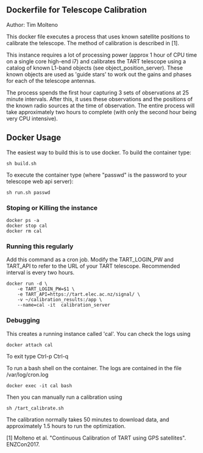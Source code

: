 ## Dockerfile for Telescope Calibration

Author: Tim Molteno

This docker file executes a process that uses known satellite positions to calibrate the telescope. The method of calibration is described in [1].

This instance requires a lot of processing power (approx 1 hour of CPU time on a single core high-end i7) and calibrates the TART telescope using a catalog of known L1-band objects (see object_position_server). These known objects are used as 'guide stars' to work out the gains and phases for each of the telescope antennas.

The process spends the first hour capturing 3 sets of observations at 25 minute intervals. After this, it uses these observations and the positions of the known radio sources at the time of observation. The entire process will take approximately two hours to complete (with only the second hour being very CPU intensive).

## Docker Usage

The easiest way to build this is to use docker. To build the container type:

    sh build.sh

To execute the container type (where "passwd" is the password to your telescope web api server):

    sh run.sh passwd


### Stoping or Killing the instance

    docker ps -a
    docker stop cal
    docker rm cal


### Running this regularly

Add this command as a cron job. Modify the TART_LOGIN_PW and TART_API to refer to the URL of your TART telescope. Recommended interval is every two hours.

    docker run -d \
        -e TART_LOGIN_PW=$1 \
        -e TART_API=https://tart.elec.ac.nz/signal/ \
        -v ~/calibration_results:/app \
        --name=cal -it  calibration_server
    
### Debugging

This creates a running instance called 'cal'. You can check the logs using 

    docker attach cal

To exit type Ctrl-p Ctrl-q


To run a bash shell on the container. The logs are contained in the file /var/log/cron.log

    docker exec -it cal bash
    
Then you can manually run a calibration using

    sh /tart_calibrate.sh

The calibration normally takes 50 minutes to download data, and approximately 1.5 hours to run the optimization.

[1] Molteno et al. "Continuous Calibration of TART using GPS satellites". ENZCon2017.

